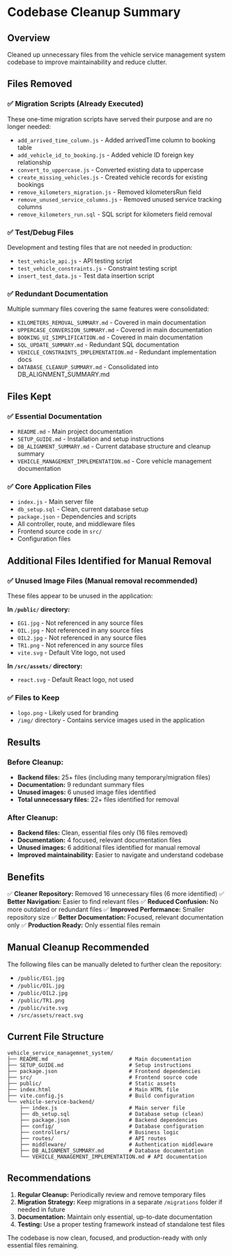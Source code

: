 # Codebase Cleanup Summary

## Overview

Cleaned up unnecessary files from the vehicle service management system codebase to improve maintainability and reduce clutter.

## Files Removed

### ✅ Migration Scripts (Already Executed)

These one-time migration scripts have served their purpose and are no longer needed:

- `add_arrived_time_column.js` - Added arrivedTime column to booking table
- `add_vehicle_id_to_booking.js` - Added vehicle ID foreign key relationship
- `convert_to_uppercase.js` - Converted existing data to uppercase
- `create_missing_vehicles.js` - Created vehicle records for existing bookings
- `remove_kilometers_migration.js` - Removed kilometersRun field
- `remove_unused_service_columns.js` - Removed unused service tracking columns
- `remove_kilometers_run.sql` - SQL script for kilometers field removal

### ✅ Test/Debug Files

Development and testing files that are not needed in production:

- `test_vehicle_api.js` - API testing script
- `test_vehicle_constraints.js` - Constraint testing script
- `insert_test_data.js` - Test data insertion script

### ✅ Redundant Documentation

Multiple summary files covering the same features were consolidated:

- `KILOMETERS_REMOVAL_SUMMARY.md` - Covered in main documentation
- `UPPERCASE_CONVERSION_SUMMARY.md` - Covered in main documentation
- `BOOKING_UI_SIMPLIFICATION.md` - Covered in main documentation
- `SQL_UPDATE_SUMMARY.md` - Redundant SQL documentation
- `VEHICLE_CONSTRAINTS_IMPLEMENTATION.md` - Redundant implementation docs
- `DATABASE_CLEANUP_SUMMARY.md` - Consolidated into DB_ALIGNMENT_SUMMARY.md

## Files Kept

### ✅ Essential Documentation

- `README.md` - Main project documentation
- `SETUP_GUIDE.md` - Installation and setup instructions
- `DB_ALIGNMENT_SUMMARY.md` - Current database structure and cleanup summary
- `VEHICLE_MANAGEMENT_IMPLEMENTATION.md` - Core vehicle management documentation

### ✅ Core Application Files

- `index.js` - Main server file
- `db_setup.sql` - Clean, current database setup
- `package.json` - Dependencies and scripts
- All controller, route, and middleware files
- Frontend source code in `src/`
- Configuration files

## Additional Files Identified for Manual Removal

### ✅ Unused Image Files (Manual removal recommended)

These files appear to be unused in the application:

**In `/public/` directory:**

- `EG1.jpg` - Not referenced in any source files
- `OIL.jpg` - Not referenced in any source files
- `OIL2.jpg` - Not referenced in any source files
- `TR1.png` - Not referenced in any source files
- `vite.svg` - Default Vite logo, not used

**In `/src/assets/` directory:**

- `react.svg` - Default React logo, not used

### ✅ Files to Keep

- `logo.png` - Likely used for branding
- `/img/` directory - Contains service images used in the application

## Results

### Before Cleanup:

- **Backend files:** 25+ files (including many temporary/migration files)
- **Documentation:** 9 redundant summary files
- **Unused images:** 6 unused image files identified
- **Total unnecessary files:** 22+ files identified for removal

### After Cleanup:

- **Backend files:** Clean, essential files only (16 files removed)
- **Documentation:** 4 focused, relevant documentation files
- **Unused images:** 6 additional files identified for manual removal
- **Improved maintainability:** Easier to navigate and understand codebase

## Benefits

✅ **Cleaner Repository:** Removed 16 unnecessary files (6 more identified)
✅ **Better Navigation:** Easier to find relevant files
✅ **Reduced Confusion:** No more outdated or redundant files
✅ **Improved Performance:** Smaller repository size
✅ **Better Documentation:** Focused, relevant documentation only
✅ **Production Ready:** Only essential files remain

## Manual Cleanup Recommended

The following files can be manually deleted to further clean the repository:

- `/public/EG1.jpg`
- `/public/OIL.jpg`
- `/public/OIL2.jpg`
- `/public/TR1.png`
- `/public/vite.svg`
- `/src/assets/react.svg`

## Current File Structure

```
vehicle_service_managemnet_system/
├── README.md                          # Main documentation
├── SETUP_GUIDE.md                     # Setup instructions
├── package.json                       # Frontend dependencies
├── src/                               # Frontend source code
├── public/                            # Static assets
├── index.html                         # Main HTML file
├── vite.config.js                     # Build configuration
└── vehicle-service-backend/
    ├── index.js                       # Main server file
    ├── db_setup.sql                   # Database setup (clean)
    ├── package.json                   # Backend dependencies
    ├── config/                        # Database configuration
    ├── controllers/                   # Business logic
    ├── routes/                        # API routes
    ├── middleware/                    # Authentication middleware
    ├── DB_ALIGNMENT_SUMMARY.md        # Database documentation
    └── VEHICLE_MANAGEMENT_IMPLEMENTATION.md # API documentation
```

## Recommendations

1. **Regular Cleanup:** Periodically review and remove temporary files
2. **Migration Strategy:** Keep migrations in a separate `/migrations` folder if needed in future
3. **Documentation:** Maintain only essential, up-to-date documentation
4. **Testing:** Use a proper testing framework instead of standalone test files

The codebase is now clean, focused, and production-ready with only essential files remaining.
